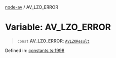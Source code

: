 [node-av](../globals.md) / AV\_LZO\_ERROR

# Variable: AV\_LZO\_ERROR

> `const` **AV\_LZO\_ERROR**: [`AVLZOResult`](../type-aliases/AVLZOResult.md)

Defined in: [constants.ts:1998](https://github.com/seydx/av/blob/f8631fc881b394300b1479f511d55cf1c370a87f/src/constants/constants.ts#L1998)
